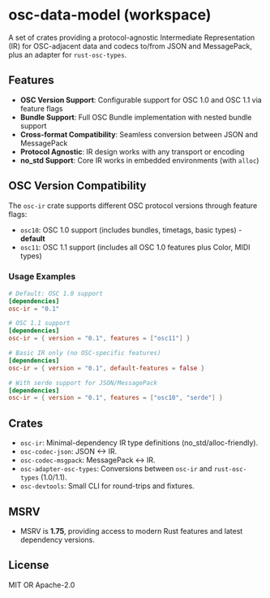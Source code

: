 # osc-data-model (workspace)

A set of crates providing a protocol-agnostic Intermediate Representation (IR) for OSC-adjacent data and codecs to/from JSON and MessagePack, plus an adapter for `rust-osc-types`.

## Features

- **OSC Version Support**: Configurable support for OSC 1.0 and OSC 1.1 via feature flags
- **Bundle Support**: Full OSC Bundle implementation with nested bundle support
- **Cross-format Compatibility**: Seamless conversion between JSON and MessagePack  
- **Protocol Agnostic**: IR design works with any transport or encoding
- **no_std Support**: Core IR works in embedded environments (with `alloc`)

## OSC Version Compatibility

The `osc-ir` crate supports different OSC protocol versions through feature flags:

- `osc10`: OSC 1.0 support (includes bundles, timetags, basic types) - **default**
- `osc11`: OSC 1.1 support (includes all OSC 1.0 features plus Color, MIDI types)

### Usage Examples

```toml
# Default: OSC 1.0 support
[dependencies]
osc-ir = "0.1"

# OSC 1.1 support
[dependencies]
osc-ir = { version = "0.1", features = ["osc11"] }

# Basic IR only (no OSC-specific features)
[dependencies]
osc-ir = { version = "0.1", default-features = false }

# With serde support for JSON/MessagePack
[dependencies]
osc-ir = { version = "0.1", features = ["osc10", "serde"] }
```

## Crates
- `osc-ir`: Minimal-dependency IR type definitions (no_std/alloc-friendly).
- `osc-codec-json`: JSON <-> IR.
- `osc-codec-msgpack`: MessagePack <-> IR.
- `osc-adapter-osc-types`: Conversions between `osc-ir` and `rust-osc-types` (1.0/1.1).
- `osc-devtools`: Small CLI for round-trips and fixtures.

## MSRV
- MSRV is **1.75**, providing access to modern Rust features and latest dependency versions. 

## License
MIT OR Apache-2.0

